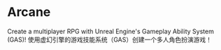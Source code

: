 # Arcane
Create a multiplayer RPG with Unreal Engine's Gameplay Ability System (GAS)! 使用虚幻引擎的游戏技能系统（GAS）创建一个多人角色扮演游戏！

